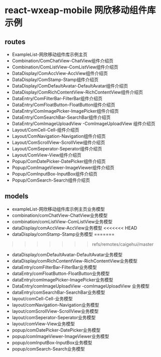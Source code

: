 # react-wxeap-mobile 网欣移动组件库示例

## routes

* ExampleList-网欣移动组件库示例主页
* Combination/ComChatView-ChatView组件介绍页
* Combination/ComListView-ComListView组件介绍页
* DataDisplay/ComAccView-AccView组件介绍页
* DataDisplay/ComStamp-Stamp组件介绍页
* DataDisplay/ComDefaultAvatar-DefaultAvatar组件介绍页
* DataDisplay/ComRichContentView-RichContentView组件介绍页
* DataEntry/ComFilterBar-FilterBar组件介绍页
* DataEntry/ComFloatButton-FloatButton组件介绍页
* DataEntry/ComImagePicker-ImagePicker组件介绍页
* DataEntry/ComSearchBar-SearchBar组件介绍页
* DataEntry/ComImageUploadView -ComImageUploadView 组件介绍页
* Layout/ComCell-Cell-组件介绍页
* Layout/ComNavigation-Navigation组件介绍页
* Layout/ComScrollView-ScrollView组件介绍页
* Layout/ComSeperator-Seperator组件介绍页
* Layout/ComView-View组件介绍页
* Popup/ComDatePicker-DatePicker组件介绍页
* Popup/ComImageViewer-ImageViewer组件介绍页
* Popup/ComInputBox-InputBox组件介绍页
* Popup/ComSearch-Search组件介绍页

## models
* exampleList-网欣移动组件库示例主页业务模型
* combination/comChatView-ChatView业务模型
* combination/comListView-ComListView业务模型
* dataDisplay/comAccView-AccView业务模型
<<<<<<< HEAD
* dataDisplay/comStamp-Stamp业务模型
=======
>>>>>>> refs/remotes/caigehui/master
* dataDisplay/comDefaultAvatar-DefaultAvatar业务模型
* dataDisplay/comRichContentView-RichContentView业务模型
* dataEntry/comFilterBar-FilterBar业务模型
* dataEntry/comFloatButton-FloatButton业务模型
* dataEntry/comImagePicker-ImagePicker业务模型
* DataEntry/comImageUploadView -comImageUploadView 业务模型
* dataEntry/comSearchBar-SearchBar业务模型
* layout/comCell-Cell-业务模型
* layout/comNavigation-Navigation业务模型
* layout/comScrollView-ScrollView业务模型
* layout/comSeperator-Seperator业务模型
* layout/comView-View业务模型
* popup/comDatePicker-DatePicker业务模型
* popup/comImageViewer-ImageViewer业务模型
* popup/comInputBox-InputBox业务模型
* popup/comSearch-Search业务模型

